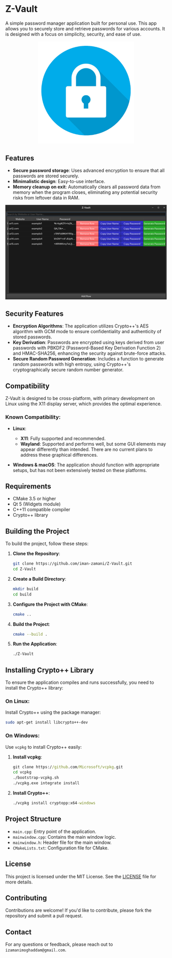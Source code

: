 # Z-Vault

A simple password manager application built for personal use. This app allows you to securely store and retrieve passwords for various accounts. It is designed with a focus on simplicity, security, and ease of use.

<div align="center">
    <img src="icon.png" alt="app icon" width="300"/>
</div>


## Features

- **Secure password storage**: Uses advanced encryption to ensure that all passwords are stored securely.
- **Minimalistic design**: Easy-to-use interface.
- **Memory cleanup on exit**: Automatically clears all password data from memory when the program closes, eliminating any potential security risks from leftover data in RAM.

<div align="center">
    <img src="image.png" alt="app icon" width="900"/>
</div>


## Security Features

- **Encryption Algorithms**: The application utilizes Crypto++'s AES algorithm with GCM mode to ensure confidentiality and authenticity of stored passwords.
- **Key Derivation**: Passwords are encrypted using keys derived from user passwords with PBKDF2 (Password-Based Key Derivation Function 2) and HMAC-SHA256, enhancing the security against brute-force attacks.
- **Secure Random Password Generation**: Includes a function to generate random passwords with high entropy, using Crypto++'s cryptographically secure random number generator.

## Compatibility

Z-Vault is designed to be cross-platform, with primary development on Linux using the X11 display server, which provides the optimal experience.

### Known Compatibility:

- **Linux**: 
  - **X11**: Fully supported and recommended.
  - **Wayland**: Supported and performs well, but some GUI elements may appear differently than intended. There are no current plans to address these graphical differences.

- **Windows & macOS**: The application should function with appropriate setups, but has not been extensively tested on these platforms.


## Requirements

- CMake 3.5 or higher
- Qt 5 (Widgets module)
- C++11 compatible compiler
- Crypto++ library

## Building the Project

To build the project, follow these steps:

1. **Clone the Repository**:
   ```bash
   git clone https://github.com/iman-zamani/Z-Vault.git
   cd Z-Vault
   ```

2. **Create a Build Directory**:
   ```bash
   mkdir build
   cd build
   ```

3. **Configure the Project with CMake**:
   ```bash
   cmake ..
   ```

4. **Build the Project**:
   ```bash
   cmake --build .
   ```

5. **Run the Application**:
   ```bash
   ./Z-Vault
   ```

## Installing Crypto++ Library

To ensure the application compiles and runs successfully, you need to install the Crypto++ library:

### On Linux:

Install Crypto++ using the package manager:

```bash
sudo apt-get install libcrypto++-dev
```

### On Windows:

Use `vcpkg` to install Crypto++ easily:

1. **Install vcpkg**:
   ```cmd
   git clone https://github.com/Microsoft/vcpkg.git
   cd vcpkg
   ./bootstrap-vcpkg.sh
   ./vcpkg.exe integrate install
   ```

2. **Install Crypto++**:
   ```cmd
   ./vcpkg install cryptopp:x64-windows
   ```

## Project Structure

- `main.cpp`: Entry point of the application.
- `mainwindow.cpp`: Contains the main window logic.
- `mainwindow.h`: Header file for the main window.
- `CMakeLists.txt`: Configuration file for CMake.

## License

This project is licensed under the MIT License. See the [LICENSE](LICENSE) file for more details.

## Contributing

Contributions are welcome! If you'd like to contribute, please fork the repository and submit a pull request.

## Contact

For any questions or feedback, please reach out to `izamanimoghaddam@gmail.com`.

